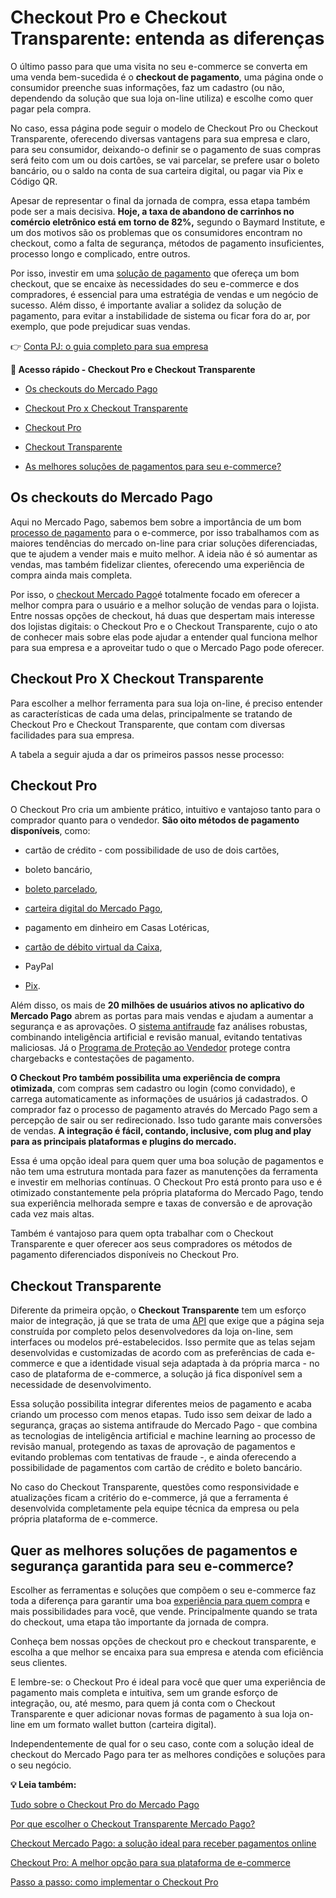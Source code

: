 # Checkout Pro e Checkout Transparente: entenda as diferenças

O último passo para que uma visita no seu e-commerce se converta em uma venda bem-sucedida é o **checkout de pagamento**, uma página onde o consumidor preenche suas informações, faz um cadastro (ou não, dependendo da solução que sua loja on-line utiliza) e escolhe como quer pagar pela compra.

No caso, essa página pode seguir o modelo de Checkout Pro ou Checkout Transparente, oferecendo diversas vantagens para sua empresa e claro, para seu consumidor, deixando-o definir se o pagamento de suas compras será feito com um ou dois cartões, se vai parcelar, se prefere usar o boleto bancário, ou o saldo na conta de sua carteira digital, ou pagar via Pix e Código QR.

Apesar de representar o final da jornada de compra, essa etapa também pode ser a mais decisiva. **Hoje, a taxa de abandono de carrinhos no comércio eletrônico está em torno de 82%,** segundo o Baymard Institute, e um dos motivos são os problemas que os consumidores encontram no checkout, como a falta de segurança, métodos de pagamento insuficientes, processo longo e complicado, entre outros.

Por isso, investir em uma [solução de pagamento](https://meubolso.mercadopago.com.br/6-beneficios-de-ter-uma-plataforma-unica-de-recebimentos-online) que ofereça um bom checkout, que se encaixe às necessidades do seu e-commerce e dos compradores, é essencial para uma estratégia de vendas e um negócio de sucesso. Além disso, é importante avaliar a solidez da solução de pagamento, para evitar a instabilidade de sistema ou ficar fora do ar, por exemplo, que pode prejudicar suas vendas.

👉 [Conta PJ: o guia completo para sua empresa](https://meubolso.mercadopago.com.br/guia-completo-para-conta-pj)

**💙 Acesso rápido - Checkout Pro e Checkout Transparente**

- [Os checkouts do Mercado Pago](#um)

- [Checkout Pro x Checkout Transparente](#dois)

- [Checkout Pro](#tres)

- [Checkout Transparente](#quatro)

- [As melhores soluções de pagamentos para seu e-commerce?](#cinco)

[](#)
## Os checkouts do Mercado Pago

Aqui no Mercado Pago, sabemos bem sobre a importância de um bom [processo de pagamento](https://empreendedores.mercadopago.com.br/guia-completo-tudo-sobre-pagamentos-online) para o e-commerce, por isso trabalhamos com as maiores tendências do mercado on-line para criar soluções diferenciadas, que te ajudem a vender mais e muito melhor. A ideia não é só aumentar as vendas, mas também fidelizar clientes, oferecendo uma experiência de compra ainda mais completa.

Por isso, o [checkout Mercado Pago](https://meubolso.mercadopago.com.br/checkout-mercado-pago-conheca-a-solucao-ideal-para-receber-pagamentos-online)é totalmente focado em oferecer a melhor compra para o usuário e a melhor solução de vendas para o lojista. Entre nossas opções de checkout, há duas que despertam mais interesse dos lojistas digitais: o Checkout Pro e o Checkout Transparente, cujo o ato de conhecer mais sobre elas pode ajudar a entender qual funciona melhor para sua empresa e a aproveitar tudo o que o Mercado Pago pode oferecer.

[](#)
## Checkout Pro X Checkout Transparente

Para escolher a melhor ferramenta para sua loja on-line, é preciso entender as características de cada uma delas, principalmente se tratando de Checkout Pro e Checkout Transparente, que contam com diversas facilidades para sua empresa.

A tabela a seguir ajuda a dar os primeiros passos nesse processo:

[](#)
## Checkout Pro

O Checkout Pro cria um ambiente prático, intuitivo e vantajoso tanto para o comprador quanto para o vendedor. **São oito métodos de pagamento disponíveis**, como:

- cartão de crédito - com possibilidade de uso de dois cartões,

- boleto bancário,

- [boleto parcelado](https://empreendedores.mercadopago.com.br/boleto-parcelado-mercado-pago-por-que-seu-e-commerce-nao-pode-ficar-sem),

- [carteira digital do Mercado Pago](https://meubolso.mercadopago.com.br/os-beneficios-da-conta-digital-do-mercado-pago-para-o-seu-e-commerce),

- pagamento em dinheiro em Casas Lotéricas,

- [cartão de débito virtual da Caixa](https://meubolso.mercadopago.com.br/conheca-o-novo-meio-de-pagamento-do-mercado-pago-cartao-de-debito-virtual-da-caixa),

- PayPal

- [Pix](https://meubolso.mercadopago.com.br/pix-e-mercado-pago-bom-para-voce-e-para-seu-negocio).

Além disso, os mais de **20 milhões de usuários ativos no aplicativo do Mercado Pago** abrem as portas para mais vendas e ajudam a aumentar a segurança e as aprovações. O [sistema antifraude](https://conteudo.mercadopago.com.br/antifraude-mercado-pago-como-funciona-o-sistema-que-cuida-bem-do-seu-dinheiro) faz análises robustas, combinando inteligência artificial e revisão manual, evitando tentativas maliciosas. Já o [Programa de Proteção ao Vendedor](https://empreendedores.mercadopago.com.br/novo-programa-de-protecao-ao-vendedor-mais-facilidade-e-seguranca-para-seu-e-commerce) protege contra chargebacks e contestações de pagamento.

**O Checkout Pro também possibilita uma experiência de compra otimizada**, com compras sem cadastro ou login (como convidado), e carrega automaticamente as informações de usuários já cadastrados. O comprador faz o processo de pagamento através do Mercado Pago sem a percepção de sair ou ser redirecionado. Isso tudo garante mais conversões de vendas. **A integração é fácil, contando, inclusive, com plug and play para as principais plataformas e plugins do mercado.**

Essa é uma opção ideal para quem quer uma boa solução de pagamentos e não tem uma estrutura montada para fazer as manutenções da ferramenta e investir em melhorias contínuas. O Checkout Pro está pronto para uso e é otimizado constantemente pela própria plataforma do Mercado Pago, tendo sua experiência melhorada sempre e taxas de conversão e de aprovação cada vez mais altas.

Também é vantajoso para quem opta trabalhar com o Checkout Transparente e quer oferecer aos seus compradores os métodos de pagamento diferenciados disponíveis no Checkout Pro.

[](#)
## Checkout Transparente

Diferente da primeira opção, o **Checkout Transparente** tem um esforço maior de integração, já que se trata de uma [API](https://empreendedores.mercadopago.com.br/quais-integracoes-o-mercado-pago-oferece) que exige que a página seja construída por completo pelos desenvolvedores da loja on-line, sem interfaces ou modelos pré-estabelecidos. Isso permite que as telas sejam desenvolvidas e customizadas de acordo com as preferências de cada e-commerce e que a identidade visual seja adaptada à da própria marca - no caso de plataforma de e-commerce, a solução já fica disponível sem a necessidade de desenvolvimento.

Essa solução possibilita integrar diferentes meios de pagamento e acaba criando um processo com menos etapas. Tudo isso sem deixar de lado a segurança, graças ao sistema antifraude do Mercado Pago - que combina as tecnologias de inteligência artificial e machine learning ao processo de revisão manual, protegendo as taxas de aprovação de pagamentos e evitando problemas com tentativas de fraude -, e ainda oferecendo a possibilidade de pagamentos com cartão de crédito e boleto bancário.

No caso do Checkout Transparente, questões como responsividade e atualizações ficam a critério do e-commerce, já que a ferramenta é desenvolvida completamente pela equipe técnica da empresa ou pela própria plataforma de e-commerce.

[](#)
## Quer as melhores soluções de pagamentos e segurança garantida para seu e-commerce?

Escolher as ferramentas e soluções que compõem o seu e-commerce faz toda a diferença para garantir uma boa [experiência para quem compra](https://meubolso.mercadopago.com.br/a-maioria-das-lojas-on-line-brasileiras-nao-traz-uma-boa-experiencia-de-compra-como-fugir-dessa-estatistica-e-se-destacar) e mais possibilidades para você, que vende. Principalmente quando se trata do checkout, uma etapa tão importante da jornada de compra.

Conheça bem nossas opções de checkout pro e checkout transparente, e escolha a que melhor se encaixa para sua empresa e atenda com eficiência seus clientes.

E lembre-se: o Checkout Pro é ideal para você que quer uma experiência de pagamento mais completa e intuitiva, sem um grande esforço de integração, ou, até mesmo, para quem já conta com o Checkout Transparente e quer adicionar novas formas de pagamento à sua loja on-line em um formato wallet button (carteira digital).

Independentemente de qual for o seu caso, conte com a solução ideal de checkout do Mercado Pago para ter as melhores condições e soluções para o seu negócio.

**💡 Leia também:** [](https://meubolso.mercadopago.com.br/o-que-e-o-checkout-mercado-pago)

[Tudo sobre o Checkout Pro do Mercado Pago](https://meubolso.mercadopago.com.br/o-que-e-o-checkout-mercado-pago)

[Por que escolher o Checkout Transparente Mercado Pago?](https://meubolso.mercadopago.com.br/checkout-transparente-mercado-pago)

[Checkout Mercado Pago: a solução ideal para receber pagamentos online](https://meubolso.mercadopago.com.br/checkout-mercado-pago-conheca-a-solucao-ideal-para-receber-pagamentos-online)

[Checkout Pro: A melhor opção para sua plataforma de e-commerce](https://meubolso.mercadopago.com.br/por-que-o-checkout-mercado-pago-e-a-melhor-opcao-para-integrar-a-sua-plataforma-de-e-commerce)

[Passo a passo: como implementar o Checkout Pro](https://meubolso.mercadopago.com.br/passo-a-passo-como-implementar-o-checkout-mercado-pago)
